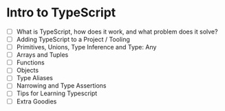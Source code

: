# Intro to TypeScript

- [ ] What is TypeScript, how does it work, and what problem does it solve?
- [ ] Adding TypeScript to a Project / Tooling
- [ ] Primitives, Unions, Type Inference and Type: Any
- [ ] Arrays and Tuples
- [ ] Functions
- [ ] Objects
- [ ] Type Aliases
- [ ] Narrowing and Type Assertions
- [ ] Tips for Learning Typescript
- [ ] Extra Goodies
